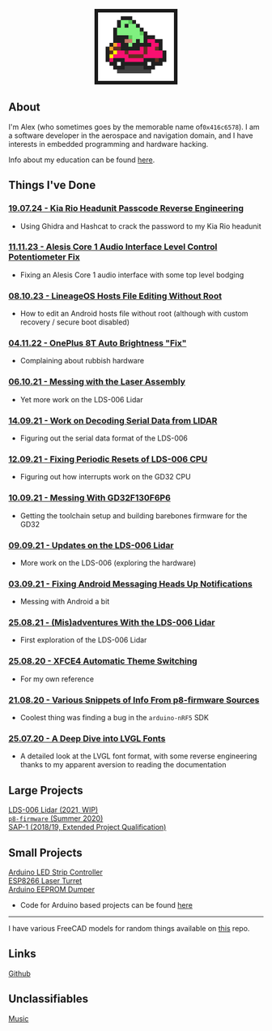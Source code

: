 <p align="center">
  <img width="150" src="Images/frogcar.gif" style="border:7px solid">
</p>


## About
I'm Alex (who sometimes goes by the memorable name of`0x416c6578`). I am a software developer in the aerospace and navigation domain, and I have interests in embedded programming and hardware hacking.

Info about my education can be found [here](other/about.md).

## Things I've Done
### [19.07.24 - Kia Rio Headunit Passcode Reverse Engineering](posts/015-Kia-Headunit-RE.md)
- Using Ghidra and Hashcat to crack the password to my Kia Rio headunit

### [11.11.23 - Alesis Core 1 Audio Interface Level Control Potentiometer Fix](posts/014-Audio-Interface-Fix.md)
- Fixing an Alesis Core 1 audio interface with some top level bodging

### [08.10.23 - LineageOS Hosts File Editing Without Root](posts/013-Lineageos-Hosts.md)
- How to edit an Android hosts file without root (although with custom recovery / secure boot disabled)

### [04.11.22 - OnePlus 8T Auto Brightness "Fix"](posts/012-oneplus-auto-brightness.md)
- Complaining about rubbish hardware

### [06.10.21 - Messing with the Laser Assembly](posts/011-Attempts-Serial-Stuff.md)
- Yet more work on the LDS-006 Lidar

### [14.09.21 - Work on Decoding Serial Data from LIDAR](posts/010-Decoding-Serial-Data.md)
- Figuring out the serial data format of the LDS-006

### [12.09.21 - Fixing Periodic Resets of LDS-006 CPU](posts/009-GD32-Reset-Fix.md)
- Figuring out how interrupts work on the GD32 CPU

### [10.09.21 - Messing With GD32F130F6P6](posts/008-GD32F130-Stuff.md)
- Getting the toolchain setup and building barebones firmware for the GD32

### [09.09.21 - Updates on the LDS-006 Lidar](posts/007-LDS-006-Is-Smelly.md)
- More work on the LDS-006 (exploring the hardware)

### [03.09.21 - Fixing Android Messaging Heads Up Notifications](posts/006-Android-Notifications.md)
- Messing with Android a bit

### [25.08.21 - (Mis)adventures With the LDS-006 Lidar](posts/005-LDS-006-Hacking.md)
- First exploration of the LDS-006 Lidar

### [25.08.20 - XFCE4 Automatic Theme Switching](posts/003-Auto-Dark-Mode-XFCE.md)
- For my own reference

### [21.08.20 - Various Snippets of Info From p8-firmware Sources](posts/002-P8-firmware-info.md)
- Coolest thing was finding a bug in the `arduino-nRF5` SDK

### [25.07.20 - A Deep Dive into LVGL Fonts](posts/001-LVGL-fonts.md)
- A detailed look at the LVGL font format, with some reverse engineering thanks to my apparent aversion to reading the documentation


## Large Projects
[LDS-006 Lidar (2021, WIP)](lds-006/overview.md)  
[`p8-firmware` (Summer 2020)](p8-firmware/p8-firmware.md)  
[SAP-1 (2018/19, Extended Project Qualification)](sap-1/overview.md)  


## Small Projects
[Arduino LED Strip Controller](random-projects/led-strip-controller.md)  
[ESP8266 Laser Turret](random-projects/laser-turret.md)  
[Arduino EEPROM Dumper](random-projects/eeprom-dumper.md)  
- Code for Arduino based projects can be found [here](https://github.com/0x416c6578/arduino-projects)  

___

I have various FreeCAD models for random things available on [this](https://github.com/0x416c6578/cad-projects) repo.


## Links
[Github](https://github.com/0x416c6578)  


## Unclassifiables
[Music](other/other.md)  

